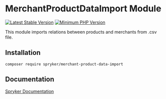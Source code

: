 # MerchantProductDataImport Module
[![Latest Stable Version](https://poser.pugx.org/spryker/merchant-product-data-import/v/stable.svg)](https://packagist.org/packages/spryker/merchant-product-data-import)
[![Minimum PHP Version](https://img.shields.io/badge/php-%3E%3D%208.3-8892BF.svg)](https://php.net/)

This module imports relations between products and merchants from .csv file.

## Installation

```
composer require spryker/merchant-product-data-import
```

## Documentation

[Spryker Documentation](https://docs.spryker.com)

